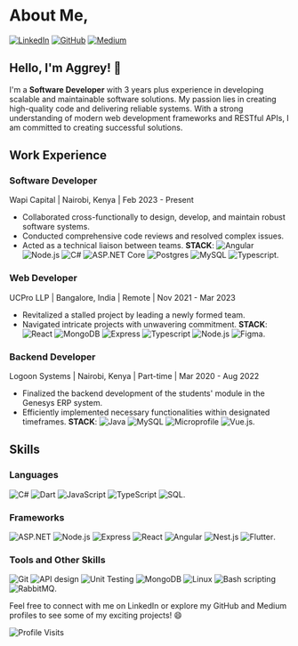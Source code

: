 # About Me,

[![LinkedIn](https://img.shields.io/badge/LinkedIn-aggrey--bollo-blue)](https://www.linkedin.com/in/aggrey-bollo/)
[![GitHub](https://img.shields.io/badge/GitHub-bollo--omar-lightgrey)](https://github.com/bollo-omar)
[![Medium](https://img.shields.io/badge/Medium-bolloo18-green)](https://medium.com/@bolloo18)

## **Hello, I'm Aggrey!** 👋

I'm a **Software Developer** with 3 years plus experience in developing scalable and maintainable software solutions. My passion lies in creating high-quality code and delivering reliable systems. With a strong understanding of modern web development frameworks and RESTful APIs, I am committed to creating successful solutions.

## **Work Experience**

### **Software Developer**
Wapi Capital | Nairobi, Kenya | Feb 2023 - Present
- Collaborated cross-functionally to design, develop, and maintain robust software systems.
- Conducted comprehensive code reviews and resolved complex issues.
- Acted as a technical liaison between teams.
**STACK**: ![Angular](https://img.shields.io/badge/-Angular-red) ![Node.js](https://img.shields.io/badge/-Node.js-339933) ![C#](https://img.shields.io/badge/-C%23-blue) ![ASP.NET Core](https://img.shields.io/badge/-ASP.NET%20Core-blueviolet) ![Postgres](https://img.shields.io/badge/-Postgres-336791) ![MySQL](https://img.shields.io/badge/-MySQL-4479A1) ![Typescript](https://img.shields.io/badge/-Typescript-007ACC).

### **Web Developer**
UCPro LLP | Bangalore, India | Remote | Nov 2021 - Mar 2023
- Revitalized a stalled project by leading a newly formed team.
- Navigated intricate projects with unwavering commitment.
**STACK**: ![React](https://img.shields.io/badge/-React-61DAFB) ![MongoDB](https://img.shields.io/badge/-MongoDB-47A248) ![Express](https://img.shields.io/badge/-Express-000000) ![Typescript](https://img.shields.io/badge/-Typescript-007ACC) ![Node.js](https://img.shields.io/badge/-Node.js-339933) ![Figma](https://img.shields.io/badge/-Figma-F24E1E).

### **Backend Developer**
Logoon Systems | Nairobi, Kenya | Part-time | Mar 2020 - Aug 2022
- Finalized the backend development of the students' module in the Genesys ERP system.
- Efficiently implemented necessary functionalities within designated timeframes.
**STACK**: ![Java](https://img.shields.io/badge/-Java-007396) ![MySQL](https://img.shields.io/badge/-MySQL-4479A1) ![Microprofile](https://img.shields.io/badge/-Microprofile-1B6AC6) ![Vue.js](https://img.shields.io/badge/-Vue.js-4FC08D).

## **Skills**

### Languages
![C#](https://img.shields.io/badge/-C%23-blue) ![Dart](https://img.shields.io/badge/-Dart-0175C2) ![JavaScript](https://img.shields.io/badge/-JavaScript-F7DF1E) ![TypeScript](https://img.shields.io/badge/-TypeScript-007ACC) ![SQL](https://img.shields.io/badge/-SQL-4479A1).

### Frameworks
![ASP.NET](https://img.shields.io/badge/-ASP.NET-blueviolet) ![Node.js](https://img.shields.io/badge/-Node.js-339933) ![Express](https://img.shields.io/badge/-Express-000000) ![React](https://img.shields.io/badge/-React-61DAFB) ![Angular](https://img.shields.io/badge/-Angular-red) ![Nest.js](https://img.shields.io/badge/-Nest.js-E0234E) ![Flutter](https://img.shields.io/badge/-Flutter-02569B).

### Tools and Other Skills
![Git](https://img.shields.io/badge/-Git-F05032) ![API design](https://img.shields.io/badge/-API%20design-FF4400) ![Unit Testing](https://img.shields.io/badge/-Unit%20Testing-018F67) ![MongoDB](https://img.shields.io/badge/-MongoDB-47A248) ![Linux](https://img.shields.io/badge/-Linux-FCC624) ![Bash scripting](https://img.shields.io/badge/-Bash%20scripting-4EAA25) ![RabbitMQ](https://img.shields.io/badge/-RabbitMQ-FF6600).


Feel free to connect with me on LinkedIn or explore my GitHub and Medium profiles to see some of my exciting projects! 😄

![Profile Visits](https://komarev.com/ghpvc/?username=bollo-omar)
